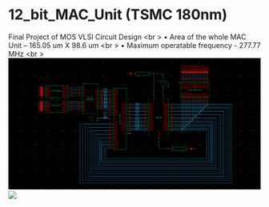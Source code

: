 # 12_bit_MAC_Unit (TSMC 180nm)
Final Project of MOS VLSI Circuit Design <br \>
•	Area of the whole MAC Unit – 165.05 um X 98.6 um <br \>
•	Maximum operatable frequency - 277.77 MHz <br \>
![](https://github.com/souvicksaha95/12_bit_MAC_Unit/blob/main/MAC_sch.png)
![](https://github.com/souvicksaha95/12_bit_MAC_Unit/blob/main/MAC_Final.bmp)
